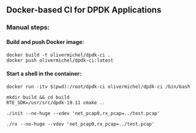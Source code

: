 
## Docker-based CI for DPDK Applications

### Manual steps:


#### Build and push Docker image:

    docker build -t olivermichel/dpdk-ci .
    docker push olivermichel/dpdk-ci:latest
    
#### Start a shell in the container:
    
    docker run -itv $(pwd):/root/dpdk-ci olivermichel/dpdk-ci /bin/bash
    
    mkdir build && cd build
    RTE_SDK=/usr/src/dpdk-19.11 cmake ..
    
    ./init --no-huge --vdev 'net_pcap0,rx_pcap=../test.pcap'
    
    ./rx --no-huge --vdev 'net_pcap0,rx_pcap=../test.pcap'